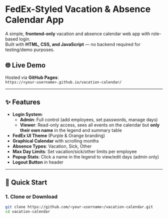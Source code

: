 # FedEx-Styled Vacation & Absence Calendar App

A simple, **frontend-only** vacation and absence calendar web app with role-based login.  
Built with **HTML, CSS, and JavaScript** — no backend required for testing/demo purposes.

## 🌐 Live Demo
Hosted via **GitHub Pages**:  
`https://<your-username>.github.io/vacation-calendar/`

---

## ✨ Features

- **Login System**:
  - **Admin**: Full control (add employees, set passwords, manage days)
  - **Viewer**: Read-only access, sees all events on the calendar but **only their own name** in the legend and summary table
- **FedEx UI Theme** (Purple & Orange branding)
- **Graphical Calendar** with scrolling months
- **Absence Types**: Vacation, Sick, Other
- **Max Day Limits**: Set vacation/sick/other limits per employee
- **Popup Stats**: Click a name in the legend to view/edit days (admin only)
- **Logout Button** in header

---

## 🚀 Quick Start

### 1. Clone or Download
```bash
git clone https://github.com/<your-username>/vacation-calendar.git
cd vacation-calendar
